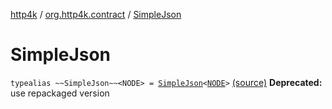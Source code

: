 [http4k](../index.md) / [org.http4k.contract](index.md) / [SimpleJson](./-simple-json.md)

# SimpleJson

`typealias ~~SimpleJson~~<NODE> = `[`SimpleJson`](../org.http4k.contract.simple/-simple-json/index.md)`<`[`NODE`](-simple-json.md#NODE)`>` [(source)](https://github.com/http4k/http4k/blob/master/http4k-contract/src/main/kotlin/org/http4k/contract/deprecatedContract.kt#L12)
**Deprecated:** use repackaged version

